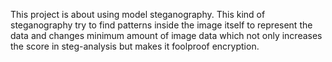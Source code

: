 This project is about using model steganography.
This kind of steganography try to find patterns inside the image itself to represent the data and changes minimum amount of image data which not only increases the score in steg-analysis but makes it foolproof encryption.
